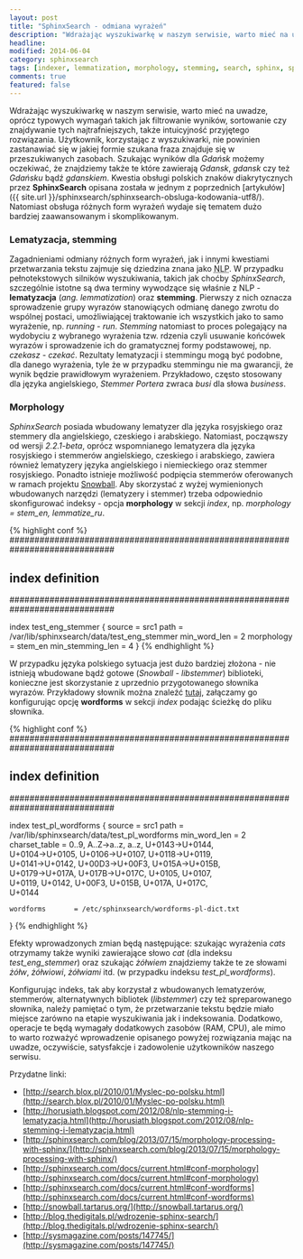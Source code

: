 ```yaml
---
layout: post
title: "SphinxSearch - odmiana wyrażeń"
description: "Wdrażając wyszukiwarkę w naszym serwisie, warto mieć na uwadze, oprócz typowych wymagań takich jak filtrowanie wyników, sortowanie czy znajdywanie tych najtrafniejszych, także intuicyjność przyjętego rozwiązania. Użytkownik, korzystając z wyszukiwarki, nie powinien zastanawiać się w jakiej formie szukana fraza znajduje się w przeszukiwanych zasobach..."
headline: 
modified: 2014-06-04
category: sphinxsearch
tags: [indexer, lemmatization, morphology, stemming, search, sphinx, sphinxsearch]
comments: true
featured: false
---
```


Wdrażając wyszukiwarkę w naszym serwisie, warto mieć na uwadze, oprócz typowych wymagań takich jak filtrowanie wyników, sortowanie czy znajdywanie tych najtrafniejszych, także intuicyjność przyjętego rozwiązania. Użytkownik, korzystając z wyszukiwarki, nie powinien zastanawiać się w jakiej formie szukana fraza znajduje się w przeszukiwanych zasobach. Szukając wyników dla *Gdańsk* możemy oczekiwać, że znajdziemy także te które zawierają *Gdansk*, *gdansk* czy też *Gdańsku* bądź *gdanskiem*. Kwestia obsługi polskich znaków diakrytycznych przez **SphinxSearch** opisana została w jednym z poprzednich [artykułów]({{ site.url }}/sphinxsearch/sphinxsearch-obsluga-kodowania-utf8/). Natomiast obsługa różnych form wyrażeń wydaje się tematem dużo bardziej zaawansowanym i skomplikowanym.

### Lematyzacja, stemming

Zagadnieniami odmiany różnych form wyrażeń, jak i innymi kwestiami przetwarzania tekstu zajmuje się dziedzina znana jako <abbr title="Natural Language Processing">NLP</abbr>. W przypadku pełnotekstowych silników wyszukiwania, takich jak choćby *SphinxSearch*, szczególnie istotne są dwa terminy wywodzące się właśnie z NLP - **lematyzacja** (*ang. lemmatization*) oraz **stemming**. Pierwszy z nich oznacza sprowadzenie grupy wyrazów stanowiących odmianę danego zwrotu do wspólnej postaci, umożliwiającej traktowanie ich wszystkich jako to samo wyrażenie, np. *running* - *run*. *Stemming* natomiast to proces polegający na wydobyciu z wybranego wyrażenia tzw. rdzenia czyli usuwanie końcówek wyrazów i sprowadzenie ich do gramatycznej formy podstawowej, np. *czekasz* - *czekać*. Rezultaty lematyzacji i stemmingu mogą być podobne, dla danego wyrażenia, tyle że w przypadku stemmingu nie ma gwarancji, że wynik będzie prawidłowym wyrażeniem. Przykładowo, często stosowany dla języka angielskiego, *Stemmer Portera* zwraca *busi* dla słowa *business*.

### Morphology

*SphinxSearch* posiada wbudowany lematyzer dla języka rosyjskiego oraz stemmery dla angielskiego, czeskiego i arabskiego. Natomiast, począwszy od wersji *2.2.1-beta*, oprócz wspomnianego lematyzera dla języka rosyjskiego i stemmerów angielskiego, czeskiego i arabskiego, zawiera również lematyzery języka angielskiego i niemieckiego oraz stemmer rosyjskiego. Ponadto istnieje możliwość podpięcia stemmerów oferowanych w ramach projektu [Snowball](http://snowball.tartarus.org/). Aby skorzystać z wyżej wymienionych wbudowanych narzędzi (lematyzery i stemmer) trzeba odpowiednio skonfigurować indeksy - opcja **morphology** w sekcji *index*, np. *morphology = stem_en, lemmatize_ru*.

{% highlight conf %}
#############################################################################
## index definition
#############################################################################
 
index test_eng_stemmer
{
	source 			= src1
	path 			= /var/lib/sphinxsearch/data/test_eng_stemmer
	min_word_len 		= 2
	morphology 		= stem_en
	min_stemming_len 	= 4
}
{% endhighlight %}

W przypadku języka polskiego sytuacja jest dużo bardziej złożona - nie istnieją wbudowane bądź gotowe (*Snowball* - *libstemmer*) biblioteki, konieczne jest skorzystanie z uprzednio przygotowanego słownika wyrazów. Przykładowy słownik można znaleźć [tutaj](http://blog.thedigitals.pl/fileadmin/uploads/wordform-pl-dict-urf-8.zip), załączamy go konfigurując opcję **wordforms** w sekcji *index* podając ścieżkę do pliku słownika.

{% highlight conf %}
#############################################################################
## index definition
#############################################################################
 
index test_pl_wordforms
{
	source 			= src1
	path 			= /var/lib/sphinxsearch/data/test_pl_wordforms
	min_word_len 		= 2
	charset_table 		= 0..9, A..Z->a..z, a..z, U+0143->U+0144, \
				U+0104->U+0105, U+0106->U+0107, U+0118->U+0119, \
				U+0141->U+0142, U+00D3->U+00F3, U+015A->U+015B, \
				U+0179->U+017A, U+017B->U+017C, U+0105, U+0107, \
				U+0119, U+0142, U+00F3, U+015B, U+017A, U+017C, \
				U+0144
 
	wordforms 		= /etc/sphinxsearch/wordforms-pl-dict.txt
} 
{% endhighlight %}

Efekty wprowadzonych zmian będą następujące: szukając wyrażenia *cats* otrzymamy także wyniki zawierające słowo *cat* (dla indeksu *test_eng_stemmer*) oraz szukając *żółwiem* znajdziemy także te ze słowami *żółw*, *żółwiowi*, *żółwiami* itd. (w przypadku indeksu *test_pl_wordforms*).

Konfigurując indeks, tak aby korzystał z wbudowanych lematyzerów, stemmerów, alternatywnych bibliotek (*libstemmer*) czy też spreparowanego słownika, należy pamiętać o tym, że przetwarzanie tekstu będzie miało miejsce zarówno na etapie wyszukiwania jak i indeksowania. Dodatkowo, operacje te będą wymagały dodatkowych zasobów (RAM, CPU), ale mimo to warto rozważyć wprowadzenie opisanego powyżej rozwiązania mając na uwadze, oczywiście, satysfakcje i zadowolenie użytkowników naszego serwisu.

Przydatne linki:

* [http://search.blox.pl/2010/01/Myslec-po-polsku.html](http://search.blox.pl/2010/01/Myslec-po-polsku.html)
* [http://horusiath.blogspot.com/2012/08/nlp-stemming-i-lematyzacja.html](http://horusiath.blogspot.com/2012/08/nlp-stemming-i-lematyzacja.html)
* [http://sphinxsearch.com/blog/2013/07/15/morphology-processing-with-sphinx/](http://sphinxsearch.com/blog/2013/07/15/morphology-processing-with-sphinx/)
* [http://sphinxsearch.com/docs/current.html#conf-morphology](http://sphinxsearch.com/docs/current.html#conf-morphology)
* [http://sphinxsearch.com/docs/current.html#conf-wordforms](http://sphinxsearch.com/docs/current.html#conf-wordforms)
* [http://snowball.tartarus.org/](http://snowball.tartarus.org/)
* [http://blog.thedigitals.pl/wdrozenie-sphinx-search/](http://blog.thedigitals.pl/wdrozenie-sphinx-search/)
* [http://sysmagazine.com/posts/147745/](http://sysmagazine.com/posts/147745/)

